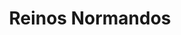 ﻿---
title: "Reinos Normandos"
permalink: periodes_305.html
layout: periode
dataInici: 850
dataFi: 1152
sidebar: periodes
pares:
  - id: 173
    title: "Expansión Escandinava"
    dataInici: "(789)"
    dataFi: "(1100)"

fills:
  - id: 29
    title: "Batalla de Val-ès-Dunes"
    dataInici: "(1047-08-10)"

  - id: 585
    title: "Batalla de Civitate"
    dataInici: "(1053-06-18)"

  - id: 30
    title: "Batalla de Varaville"
    dataInici: "(1057-03-22)"

  - id: 25
    title: "Conquista normanda de Inglaterra"
    dataInici: "(1066-09-28)"
    dataFi: "(1066-12-25)"

jocsPrincipals:
jocsEscenaris:
jocsEpoca:
jocsEpocaEscenaris:
---
